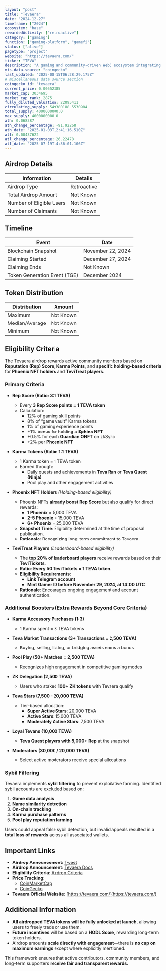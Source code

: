 ```yaml
---
layout: "post"
title: "Tevaera"
date: "2024-12-27"
timeframe: ["2024"]
ecosystem: "base"
rewardedActivity: ["retroactive"]
category: ["gaming"]
function: ["gaming-platform", "gamefi"]
status: ["alive"]
pagetype: "project"
website: "https://tevaera.com/"
ticker: "TEVA"
description: "A gaming and community-driven Web3 ecosystem integrating decentralized finance with gaming experiences."
mis-data-source: "coingecko"
last_updated: "2025-08-15T06:28:29.175Z"
# miscellaneous data source section
coingecko_id: "tevaera"
current_price: 0.00552385
market_cap: 3034695
market_cap_rank: 2875
fully_diluted_valuation: 22095411
circulating_supply: 549380188.5530984
total_supply: 4000000000.0
max_supply: 4000000000.0
ath: 0.068387
ath_change_percentage: -91.92268
ath_date: "2025-01-03T12:41:16.510Z"
atl: 0.00437622
atl_change_percentage: 26.22478
atl_date: "2025-07-19T14:36:01.106Z"
---
```


## Airdrop Details

| Information              | Details     |
| ------------------------ | ----------- |
| Airdrop Type             | Retroactive |
| Total Airdrop Amount     | Not Known   |
| Number of Eligible Users | Not Known   |
| Number of Claimants      | Not Known   |

## Timeline

| Event                        | Date              |
| ---------------------------- | ----------------- |
| Blockchain Snapshot          | November 22, 2024 |
| Claiming Started             | December 27, 2024 |
| Claiming Ends                | Not Known         |
| Token Generation Event (TGE) | December 2024     |

## Token Distribution

| Distribution   | Amount    |
| -------------- | --------- |
| Maximum        | Not Known |
| Median/Average | Not Known |
| Minimum        | Not Known |

## Eligibility Criteria

The Tevaera airdrop rewards active community members based on **Reputation (Rep) Score**, **Karma Points**, and **specific holding-based criteria** for **Phoenix NFT holders** and **TeviTreat players**.

### **Primary Criteria**

- **Rep Score (Ratio: 3:1 TEVA)**

  - Every **3 Rep Score points = 1 TEVA token**
  - Calculation:
    - 12% of gaming skill points
    - 8% of “game vault” Karma tokens
    - 1% of gaming experience points
    - +1% bonus for holding a **Sphinx NFT**
    - +0.5% for each **Guardian ONFT** on zkSync
    - +2% per **Phoenix NFT**

- **Karma Tokens (Ratio: 1:1 TEVA)**

  - 1 Karma token = 1 TEVA token
  - Earned through:
    - Daily quests and achievements in **Teva Run** or **Teva Quest (Ninja)**
    - Pool play and other engagement activities

- **Phoenix NFT Holders** _(Holding-based eligibility)_

  - Phoenix NFTs **already boost Rep Score** but also qualify for direct rewards:
    - **1 Phoenix** = 5,000 TEVA
    - **2-5 Phoenix** = 15,000 TEVA
    - **6+ Phoenix** = 25,000 TEVA
  - **Snapshot Time**: Eligibility determined at the time of proposal publication.
  - **Rationale**: Recognizing long-term commitment to Tevaera.

- **TeviTreat Players** _(Leaderboard-based eligibility)_
  - The **top 20% of leaderboard players** receive rewards based on their **TeviTickets**.
  - **Ratio**: **Every 50 TeviTickets = 1 TEVA token**.
  - **Eligibility Requirements**:
    - **Link Telegram account**
    - **Mint Gamer ID before November 29, 2024, at 14:00 UTC**
  - **Rationale**: Encourages ongoing engagement and account authentication.

### **Additional Boosters (Extra Rewards Beyond Core Criteria)**

- **Karma Accessory Purchases (1:3)**

  - 1 Karma spent = 3 TEVA tokens

- **Teva Market Transactions (3+ Transactions = 2,500 TEVA)**

  - Buying, selling, listing, or bridging assets earns a bonus

- **Pool Play (50+ Matches = 2,500 TEVA)**

  - Recognizes high engagement in competitive gaming modes

- **ZK Delegation (2,500 TEVA)**

  - Users who staked **100+ ZK tokens** with Tevaera qualify

- **Teva Stars (7,500 - 20,000 TEVA)**

  - Tier-based allocation:
    - **Super Active Stars**: 20,000 TEVA
    - **Active Stars**: 15,000 TEVA
    - **Moderately Active Stars**: 7,500 TEVA

- **Loyal Tevans (10,000 TEVA)**

  - **Teva Quest players with 5,000+ Rep** at the snapshot

- **Moderators (30,000 / 20,000 TEVA)**
  - Select active moderators receive special allocations

### **Sybil Filtering**

Tevaera implements **sybil filtering** to prevent exploitative farming. Identified sybil accounts are excluded based on:

1. **Game data analysis**
2. **Name similarity detection**
3. **On-chain tracking**
4. **Karma purchase patterns**
5. **Pool play reputation farming**

Users could appeal false sybil detection, but invalid appeals resulted in a **total loss of rewards** across all associated wallets.

## Important Links

- **Airdrop Announcement**: [Tweet](https://x.com/tevaera/status/1861063775920791711)
- **Airdrop Announcement**: [Tevaera Docs](https://docs.tevaera.com/tokenomics/teva-airdrop)
- **Eligibility Criteria**: [Airdrop Criteria](https://docs.tevaera.com/tokenomics/teva-airdrop/airdrop-criteria)
- **Price Tracking**:
  - [CoinMarketCap](https://coinmarketcap.com/currencies/tevaera)
  - [CoinGecko](https://www.coingecko.com/en/coins/tevaera)
- **Tevaera Official Website**: [https://tevaera.com/](https://tevaera.com/)

## Additional Information

- **All airdropped TEVA tokens will be fully unlocked at launch**, allowing users to freely trade or use them.
- **Future incentives** will be based on a **HODL Score**, rewarding long-term token holders.
- Airdrop amounts **scale directly with engagement**—there is **no cap on maximum earnings** except where explicitly mentioned.

This framework ensures that active contributors, community members, and long-term supporters **receive fair and transparent rewards.**